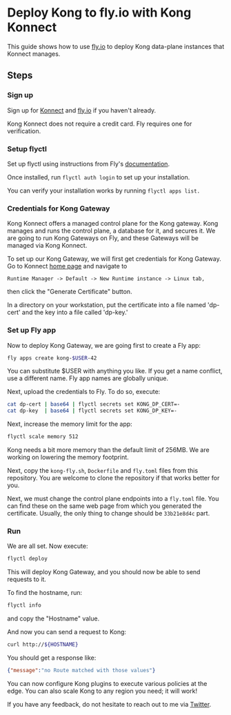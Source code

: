 # Deploy Kong to fly.io with Kong Konnect

This guide shows how to use [fly.io](https://fly.io) to deploy Kong data-plane instances that Konnect manages.

## Steps

### Sign up

Sign up for [Konnect](https://cloud.konghq.com) and [fly.io](https://fly.io) if you haven't already.

Kong Konnect does not require a credit card. 
Fly requires one for verification.

### Setup flyctl

Set up flyctl using instructions from Fly's [documentation](https://fly.io/docs/getting-started/installing-flyctl/).

Once installed, run `flyctl auth login` to set up your installation.

You can verify your installation works by running `flyctl apps list.`

### Credentials for Kong Gateway

Kong Konnect offers a managed control plane for the Kong gateway.
Kong manages and runs the control plane, a database for it, and secures it.
We are going to run Kong Gateways on Fly, and these Gateways will be managed via Kong Konnect.

To set up our Kong Gateway, we will first get credentials for Kong Gateway.
Go to Konnect [home page](https://cloud.konghq.com) and navigate to 

`Runtime Manager -> Default -> New Runtime instance -> Linux tab,` 

then click the "Generate Certificate" button.

In a directory on your workstation, put the certificate into a file named 'dp-cert'
and the key into a file called 'dp-key.'

### Set up Fly app

Now to deploy Kong Gateway, we are going first to create a Fly app:

```bash
fly apps create kong-$USER-42
```

You can substitute $USER with anything you like.
If you get a name conflict, use a different name.
Fly app names are globally unique.

Next, upload the credentials to Fly. To do so, execute:

```bash
cat dp-cert | base64 | flyctl secrets set KONG_DP_CERT=-
cat dp-key  | base64 | flyctl secrets set KONG_DP_KEY=-
```

Next, increase the memory limit for the app:

```bash
flyctl scale memory 512
```

Kong needs a bit more memory than the default limit of 256MB.
We are working on lowering the memory footprint.

Next, copy the `kong-fly.sh`, `Dockerfile` and `fly.toml` files from this repository.
You are welcome to clone the repository if that works better for you.

Next, we must change the control plane endpoints into a `fly.toml` file.
You can find these on the same web page from which you generated the certificate.
Usually, the only thing to change should be `33b21e8d4c` part.

### Run

We are all set. Now execute:

```bash
flyctl deploy
```

This will deploy Kong Gateway, and you should now be able to send requests to it.

To find the hostname, run:

```bash
flyctl info
```
and copy the "Hostname" value.

And now you can send a request to Kong:

```bash
curl http://${HOSTNAME}
```

You should get a response like:

```json
{"message":"no Route matched with those values"}
```

You can now configure Kong plugins to execute various policies at the edge.
You can also scale Kong to any region you need; it will work!

If you have any feedback, do not hesitate to reach out to me via [Twitter](https://twitter.com/hbagdi42).
